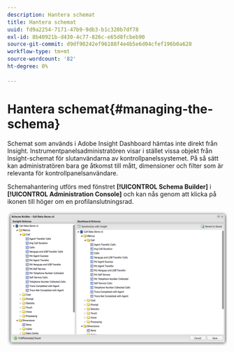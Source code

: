 ```yaml
---
description: Hantera schemat
title: Hantera schemat
uuid: fd9a2254-7171-47b9-9db3-b1c320b7df78
exl-id: 8b40921b-d430-4c77-826c-e65d8fcbeb90
source-git-commit: d9df90242ef96188f4e4b5e6d04cfef196b0a628
workflow-type: tm+mt
source-wordcount: '82'
ht-degree: 0%

---
```


# Hantera schemat{#managing-the-schema}

Schemat som används i Adobe Insight Dashboard hämtas inte direkt från Insight. Instrumentpanelsadministratören visar i stället vissa objekt från Insight-schemat för slutanvändarna av kontrollpanelssystemet. På så sätt kan administratören bara ge åtkomst till mått, dimensioner och filter som är relevanta för kontrollpanelsanvändare.

Schemahantering utförs med fönstret **[!UICONTROL Schema Builder]** i **[!UICONTROL Administration Console]** och kan nås genom att klicka på ikonen till höger om en profilanslutningsrad.

![](assets/schema_builder.png)
